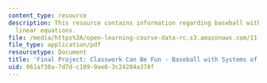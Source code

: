 ```yaml
---
content_type: resource
description: This resource contains information regarding baseball with systems of
  linear equations.
file: /media/https%3A/open-learning-course-data-rc.s3.amazonaws.com/11-131-educational-theory-and-practice-iii-spring-2012/861af38a7d7dc1099ae03c24284a378f_MIT11_131S12_Baseball.pdf
file_type: application/pdf
resourcetype: Document
title: 'Final Project: Classwork Can Be Fun - Baseball with Systems of Linear Equations'
uid: 861af38a-7d7d-c109-9ae0-3c24284a378f
---
```

